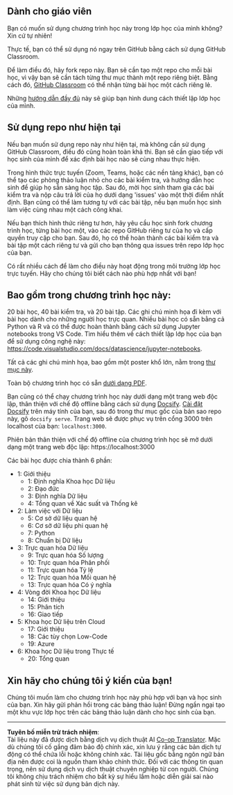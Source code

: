 <!--
CO_OP_TRANSLATOR_METADATA:
{
  "original_hash": "87f157ea00d36c1d12c14390d9852b50",
  "translation_date": "2025-08-28T17:52:48+00:00",
  "source_file": "for-teachers.md",
  "language_code": "vi"
}
-->
## Dành cho giáo viên

Bạn có muốn sử dụng chương trình học này trong lớp học của mình không? Xin cứ tự nhiên!

Thực tế, bạn có thể sử dụng nó ngay trên GitHub bằng cách sử dụng GitHub Classroom.

Để làm điều đó, hãy fork repo này. Bạn sẽ cần tạo một repo cho mỗi bài học, vì vậy bạn sẽ cần tách từng thư mục thành một repo riêng biệt. Bằng cách đó, [GitHub Classroom](https://classroom.github.com/classrooms) có thể nhận từng bài học một cách riêng lẻ.

Những [hướng dẫn đầy đủ](https://github.blog/2020-03-18-set-up-your-digital-classroom-with-github-classroom/) này sẽ giúp bạn hình dung cách thiết lập lớp học của mình.

## Sử dụng repo như hiện tại

Nếu bạn muốn sử dụng repo này như hiện tại, mà không cần sử dụng GitHub Classroom, điều đó cũng hoàn toàn khả thi. Bạn sẽ cần giao tiếp với học sinh của mình để xác định bài học nào sẽ cùng nhau thực hiện.

Trong hình thức trực tuyến (Zoom, Teams, hoặc các nền tảng khác), bạn có thể tạo các phòng thảo luận nhỏ cho các bài kiểm tra, và hướng dẫn học sinh để giúp họ sẵn sàng học tập. Sau đó, mời học sinh tham gia các bài kiểm tra và nộp câu trả lời của họ dưới dạng 'issues' vào một thời điểm nhất định. Bạn cũng có thể làm tương tự với các bài tập, nếu bạn muốn học sinh làm việc cùng nhau một cách công khai.

Nếu bạn thích hình thức riêng tư hơn, hãy yêu cầu học sinh fork chương trình học, từng bài học một, vào các repo GitHub riêng tư của họ và cấp quyền truy cập cho bạn. Sau đó, họ có thể hoàn thành các bài kiểm tra và bài tập một cách riêng tư và gửi cho bạn thông qua issues trên repo lớp học của bạn.

Có rất nhiều cách để làm cho điều này hoạt động trong môi trường lớp học trực tuyến. Hãy cho chúng tôi biết cách nào phù hợp nhất với bạn!

## Bao gồm trong chương trình học này:

20 bài học, 40 bài kiểm tra, và 20 bài tập. Các ghi chú minh họa đi kèm với bài học dành cho những người học trực quan. Nhiều bài học có sẵn bằng cả Python và R và có thể được hoàn thành bằng cách sử dụng Jupyter notebooks trong VS Code. Tìm hiểu thêm về cách thiết lập lớp học của bạn để sử dụng công nghệ này: https://code.visualstudio.com/docs/datascience/jupyter-notebooks.

Tất cả các ghi chú minh họa, bao gồm một poster khổ lớn, nằm trong [thư mục này](../../sketchnotes).

Toàn bộ chương trình học có sẵn [dưới dạng PDF](../../pdf/readme.pdf).

Bạn cũng có thể chạy chương trình học này dưới dạng một trang web độc lập, thân thiện với chế độ offline bằng cách sử dụng [Docsify](https://docsify.js.org/#/). [Cài đặt Docsify](https://docsify.js.org/#/quickstart) trên máy tính của bạn, sau đó trong thư mục gốc của bản sao repo này, gõ `docsify serve`. Trang web sẽ được phục vụ trên cổng 3000 trên localhost của bạn: `localhost:3000`.

Phiên bản thân thiện với chế độ offline của chương trình học sẽ mở dưới dạng một trang web độc lập: https://localhost:3000

Các bài học được chia thành 6 phần:

- 1: Giới thiệu
    - 1: Định nghĩa Khoa học Dữ liệu
    - 2: Đạo đức
    - 3: Định nghĩa Dữ liệu
    - 4: Tổng quan về Xác suất và Thống kê
- 2: Làm việc với Dữ liệu
    - 5: Cơ sở dữ liệu quan hệ
    - 6: Cơ sở dữ liệu phi quan hệ
    - 7: Python
    - 8: Chuẩn bị Dữ liệu
- 3: Trực quan hóa Dữ liệu
    - 9: Trực quan hóa Số lượng
    - 10: Trực quan hóa Phân phối
    - 11: Trực quan hóa Tỷ lệ
    - 12: Trực quan hóa Mối quan hệ
    - 13: Trực quan hóa Có ý nghĩa
- 4: Vòng đời Khoa học Dữ liệu
    - 14: Giới thiệu
    - 15: Phân tích
    - 16: Giao tiếp
- 5: Khoa học Dữ liệu trên Cloud
    - 17: Giới thiệu
    - 18: Các tùy chọn Low-Code
    - 19: Azure
- 6: Khoa học Dữ liệu trong Thực tế
    - 20: Tổng quan

## Xin hãy cho chúng tôi ý kiến của bạn!

Chúng tôi muốn làm cho chương trình học này phù hợp với bạn và học sinh của bạn. Xin hãy gửi phản hồi trong các bảng thảo luận! Đừng ngần ngại tạo một khu vực lớp học trên các bảng thảo luận dành cho học sinh của bạn.

---

**Tuyên bố miễn trừ trách nhiệm**:  
Tài liệu này đã được dịch bằng dịch vụ dịch thuật AI [Co-op Translator](https://github.com/Azure/co-op-translator). Mặc dù chúng tôi cố gắng đảm bảo độ chính xác, xin lưu ý rằng các bản dịch tự động có thể chứa lỗi hoặc không chính xác. Tài liệu gốc bằng ngôn ngữ bản địa nên được coi là nguồn tham khảo chính thức. Đối với các thông tin quan trọng, nên sử dụng dịch vụ dịch thuật chuyên nghiệp từ con người. Chúng tôi không chịu trách nhiệm cho bất kỳ sự hiểu lầm hoặc diễn giải sai nào phát sinh từ việc sử dụng bản dịch này.